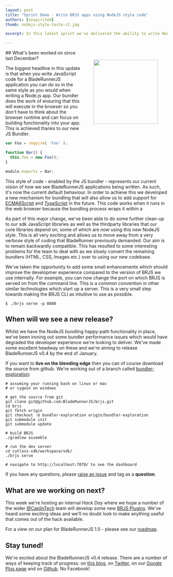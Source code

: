 ```yaml
---
layout: post
title: "Sprint Demo - Write BRJS apps using NodeJS style code"
authors: [sospirited]
thumb: nodejs-style-taste-it.jpg

excerpt: In this latest sprint we've delivered the ability to write Node.JS style code that runs in the web browser. This is enabled through our new JavaScript Bundler Plugin. We've also made tweaks to improve the developer experience of BRJS and are making solid headway towards a BladeRunnerJS v0.4 release.

---
```


<img src="/blog/img/{{ page.thumb }}" style="margin: 30px; width:200px;" align="right" class="width-medium" />
## What's been worked on since last December?

The biggest headline in this update is that when you write JavaScript code for a BladeRunnerJS application you can do so in the same style as you would when writing a Node.js app. Our bundler does the work of ensuring that this will execute in the browser so you don't have to think about the browser runtime and can focus on building functionality into your app. This is achieved thanks to our new JS Bundler.

```javascript
var Foo = require( 'Foo' );

function Bar() {
  this.foo = new Foo();
}

module.exports = Bar;
```

This style of code - enabled by the JS bundler - represents our current vision of how we see BladeRunnerJS applications being written. As such, it's now the current default behaviour. In order to achieve this we developed a new mechanism for bundling that will also allow us to add support for [ECMA6Script](http://wiki.ecmascript.org/doku.php?id=harmony:specification_drafts) and [TypeScript](http://www.typescriptlang.org/) in the future. This code works when it runs in the web browser because the bundling process wraps it within a 

As part of this major change, we've been able to do some further clean-up to our sdk JavaScript libraries as well as the thirdparty libraries that our core libraries depend on; some of which are now using this new NodeJS style. This is all very exciting and allows us to move away from a very verbose style of coding that BladeRunner previously demanded. Our aim is to remain backwardly compatible. This has resulted to some interesting problems for the team to deal with as we slowly convert the remaining bundlers (HTML, CSS, Images etc.) over to using our new codebase.

We've taken the opportunity to add some small enhancements which should improve the developmer experience compared to the version of BRJS we use internally. For example, you can now change the port on which BRJS is served on from the command line. This is a common convention in other similar technologies which start up a server. This is a very small step towards making the BRJS CLI as intuitive to use as possible.

```
$ ./brjs serve -p 8080
```

## When will we see a new release?

Whilst we have the NodeJS bundling happy-path functionality in place, we've been ironing out some bundler performance issues which would have degraded the developer experience we're looking to deliver. We've made some excellent headway on these and we're aiming to release BladeRunnerJS v0.4 by the end of January.

If you want to **live on the bleeding edge** then you can of course download the source from github. We're working out of a branch called [bundler-exploration](https://github.com/BladeRunnerJS/brjs/tree/bundler-exploration):

```
# assuming your running bash on linux or mac
# or cygwin on windows

# get the source from git
git clone git@github.com:BladeRunnerJS/brjs.git
cd brjs
git fetch origin
git checkout -b bundler-exploration origin/bundler-exploration
git submodule init
git submodule update

# build BRJS
./gradlew assemble

# run the dev server
cd cutlass-sdk/workspace/sdk/
./brjs serve

# navigate to http://localhost:7070/ to see the dashboard

```

If you have any questions, please [raise an issue](https://github.com/BladeRunnerJS/brjs/issues/new) and tag as a **question**.

## What are we working on next?

This week we're hosting an internal *Hack Day* where we hope a number of the wider [@CaplinTech](https://twitter.com/CaplinTech) team will develop some new [BRJS Plugins](https://github.com/BladeRunnerJS/brjs/wiki/BladeRunnerJS-Plugin-Development-Guide). We've heard some exciting ideas and we'll no doubt look to make anything useful that comes out of the hack available.

For a view on our plan for BladeRunnerJS 1.0 - please see our [roadmap](http://bladerunnerjs.org/docs/roadmap/).

## Stay tuned!

We're excited about the BladeRunnerJS v0.4 release. There are a number of ways of keeping track of progress: on [this blog](http://bladerunnerjs.org/blog), on [Twitter](https://twitter.com/BladeRunnerJS), on our [Google Plus page](https://plus.google.com/u/0/108556511900055348789) and on [Github](https://github.com/BladeRunnerJS/brjs). No Facebook!
